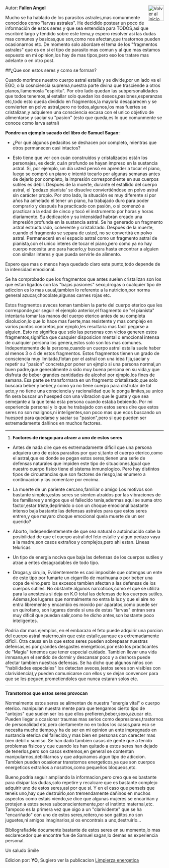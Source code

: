 Autor: **Fallen Angel**
<a href="https://github.com/Ocul-LB/Projecto-LB/wiki"><img align="right" alt="Volver al inicio" title="Volver al inicio " src="https://i.imgur.com/GodtzYG.png" width=50></a>

Mucho se ha hablado de los parasitos astrales,mas comunmente conocidos como "larvas astrales".
He decidido postear un poco de información de estos seres y que sea entendida para TODOS,asi que escribiré largo y tendido sobre este tema,y espero resolver asi las dudas mas comunes y basicas,que son,como nos afectan,que trastornos pueden ocasionarnos etc.
De momento solo abordare el tema de los "fragmentos astrales" que es en si el tipo de parasito mas comun y al que mas estamos expuesto en mi opinion,los hay de mas tipos,pero eso los tratare mas adelante o en otro post.

##¿Que son estos seres y como se forman?

Cuando morimos nuestro cuerpo astral estalla y se divide,por un lado va el EGO, o la cosnciencia suprema,nuestra parte divina que trasciende a otros planos,llamemosla "espiritu".
Por otro lado quedan las subpersonalidades que todos tenemos,al estallar solo quedan los deseos,pasiones,esperanzas etc,todo esto queda dividido en fragmentos,la mayoria desaparecen y se convierten en polvo astral,pero no todos,algunos,los mas fuertes se cristalizan,y adquieren una consciencia excasa con el unico objetivo de alimentarse y saciar su "pasion" (esto que queda,es lo que comunmente se conoce como larva astral)

**Pondre un ejemplo sacado del libro de Samuel Sagan:**

* ¿Por qué algunos pedacitos se deshacen por completo, mientras que otros permanecen casi intactos?

 * Esto tiene que ver con cuán construídos y cristalizados están los personajes, es decir, cuán profundo se hayan impreso en la sustancia astral. Si, por ejemplo, un día usted pensó en aprender a tocar el piano, luego se compró un piano e intentó tocarlo por algunas semanas antes de dejarlo por completo, la impresión correspondiente en sus cuerpos sutiles es débil. Después de la muerte, durante el estallido del cuerpo astral, el 'pedazo pianista' se disuelve conviertiéndose en polvo astral sin carácter propio. Por otro lado, la situación es muy diferente si por años ha anhelado el tener un piano, ha trabajado duro para poder comprarlo y después ha practicado con pasión, o si comenzó a practicar a la edad de cinco y tocó el instrumento por horas y horas diariamente. Su dedicación y su intensidad habrán creado una impresión profunda en la sustancia astral. Se ha generado un fragmento astral estructurado, coherente y cristalizado. Después de la muerte, cuando el fragmento se separa de usted, no se convertirá en polvo astral. Permanecerá en el espacio astral como un fragmento astral de pianista,con el unico interes de tocar el piano,pero como ya no hay cuerpo necesita uno para hacerlo,y buscara hasta encontrar a alguien con similar interes y que pueda servirle de alimento.

Espero que mas o menos haya quedado claro este punto,todo depende de la intensidad emocional.

Se ha comprobado que los fragmentos que antes suelen cristalizan son los que estan ligados con las "bajas pasiones" sexo,drogas o cualquier tipo de adiccion es lo mas usual,tambien lo referente a la nutricion,por norma general azucar,chocolate,algunas carnes rojas etc.

Estos fragmentos aveces toman tambien la parte del cuerpo eterico que les corresponde,por seguir el ejemplo anterior,el fragmento de "el pianista" intentaria tomar las manos del cuerpo eterico antes de su completa disolucion,lo que lo hace mas fuerte,mas resistente y mas complejo en varios puntos concretos,por ejmplo,les resultaria mas facil pegarse a alguien.
Esto no significa que solo las personas con vicios generen estos fragmentos,significa que cuaquier disposicion mental o emocional intensa de cualquier persona los genera,estos solo son los mas comunes.
Indepentemente de la persona,cuando un cuerpo astral estalla suele haber al menos 3 o 4 de estos fragmentos.
Estos fragmentos tienen un grado de consciencia muy limitada,flotan por el astral con una idea fija,saciar y repetir su "pasion" concreta,por poner un ejmplo si una persona normal,un buen padre,que generalmente a sido muy buena persona en su vida,y que disfruta de beber grandes cantidades de alcohol por ejmplo,los fines de semana.
Esa parte se transformara en un fragmento cristalizado,que solo buscara beber y beber,y como ya no tiene cuerpo para disfrutar de tal acto,y no tiene una consciencia y racionalidad que le ponga limites,su unico fin sera buscar un huesped con una vibracion que le guste y que sea semejante a la que tenia esta persona cuando estaba bebiendo.
Por mi experiencia personal y lo que he trabajado con estos seres dire que estos seres no son malignos,ni inteligentes,son poco mas que ecos buscando un huesped para quedarse y saciar su "pasion",pero si que pueden ser extremadamente dañinos en muchos factores.

<hr/>

1. **Factores de riesgo para atraer a uno de estos seres**

 * Antes de nada dire que es extremadamente dificil que una persona adquiera uno de estos parasitos por que si,tanto el cuerpo eterico,como el astral,que es donde se pegan estos seres,tienen una serie de defensas naturales que impiden este tipo de situaciones,Igual que nuestro cuerpo fisico tiene el sistema inmunologico.
Pero hay distintos tipos de circustancias que son factores de riesgo,las enumero a continuacion y las comentare por encima.


 * La muerte de un pariente cercano,familiar o amigo
Los motivos son bastante simples,estos seres se sienten atraidos por las vibraciones de los familiares y amigos que el fallecido tenia,adermas aqui se suma otro factor,estar triste,deprimido o con un choque emocional bastante intenso baja bastante las defensas astrales para que estos seres entren,y que mayaro choque emocional quela muerte de un ser querido?

 * Aborto,
Independientemente de que sea natural o autoinducido cabe la posibilidad de que el cuerpo astral del feto estalle y algun pedazo vaya a la madre,son casos extraños y complejos,pero ahi estan.
Lineas teluricas

 * Un tipo de energia nociva que baja las defensas de los cuerpos sutiles y atrae a entes desagradables de todo tipo.

 * Drogas,y cirujia, Evidentemente es casi imposible que obtengas un ente de este tipo por fumarte un cigarrillo de marihuana o por beber una copa de vino,pero los excesos tambien afectan a las defensas de los cuerpos sutiles.
No obstante algunos narcoticos,como el que se utiliza para la anestesia si deja en K.O total las defensas de los cuerpos sutiles.
Ademas,los lugares que normalmente no entra la luz y que el aire no entra libremente y encambio es movido por aparatos,como puede ser un quirofano, son lugares donde si una de estas "larvas" entran sera muy dificil que puedan salir,como he dicho antes,son bastante poco inteligentes.

Podria dar mas ejemplos, en el embarazo el feto puede adquirir una porcion del cuerpo astral materno,sin que este estalle,aunque es extremadamente dificil.
Otra causa en la que estos seres pueden sobrepasar nuestras defensas,es por grandes desgastes energeticos,por esto los practicantes de "Magia" tenemos que tener especial cuidado.
Tambien llevar una vida imnsana,en el sentido de dormir y descansar poco y a deshora puede afectar tambien nuestras defensas.
Se ha dicho que algunos niños con "habilidades especiales" los detectan aveces,(estos seres son visibles con clarividencia),y pueden comunicarse con ellos y se dejan convencer para que se les peguen,prometiendoles que nunca estaran solos etc.

<hr/>

**Transtornos que estos seres provocan**

Normalmente estos seres se alimentan de nuestra "energia vital" o cuerpo eterico.
manipulan nuestra mente para que tengamos cierto tipo de "antojos" que suelen ser los que ellos prefieren,beber,sexo,azucar etc.
Pueden llegar a ocasionar traumas mas serios como depresiones,trastornos de personalidad etc,pero ciertamente no en todos los casos,para eso se necesita mucho tiempo,y ha de ser en mi opinion un ente impregnado en sustancia eterica del fallecido,y mas bien en personas con carecter mas bien debil o sumiso.
Se han dado tambien casos de gente que a tenido problemas fisicos y que cuando les han quitado a estos seres han dejado de tenerlos,pero son casos extremos,en general se contentan manipularnos,debilitarnos y que adquiramos algun tipo de adiccion.
Tambien pueden ocasionar transtornos energeticos,ya que son cuerpos energeticos extraños a nosotros,como pequeños bloqueos,etc.

Bueno,podria seguir ampliando la informacion,pero creo que es bastante para disipar las dudas,solo repetire y recalcare que es bastante complejo adquirir uno de estos seres,asi por que si.
Y en el caso que penseis que teneis uno,hay que destruirlo,son tremendamente dañinos en muchos aspectos como estais viendo,se dice que algunas mujeres se encariñan y protejen a estos seres subconscientemente,por el instinto maternal,etc.
Tampoco es la primera vez que oigo a un "clarividente" que se ha "encariñado" con uno de estos seres,reitero,no son gatitos,no son juguetes,ni amigos imaginarios,si os encontrais a uno,destruirlo...

Bibliografia:Me documente bastante de estos seres en su momento,lo mas esclarecedor que encontre fue de Samuel sagan,lo demas es experiencia personal.

Un saludo  Smile 

Edicion por: **YO**, Sugiero ver la publicacion [Limpierza energetica](https://github.com/Ocul-LB/Projecto-LB/blob/master/Astral/Limpieza%20Energetica.md)
